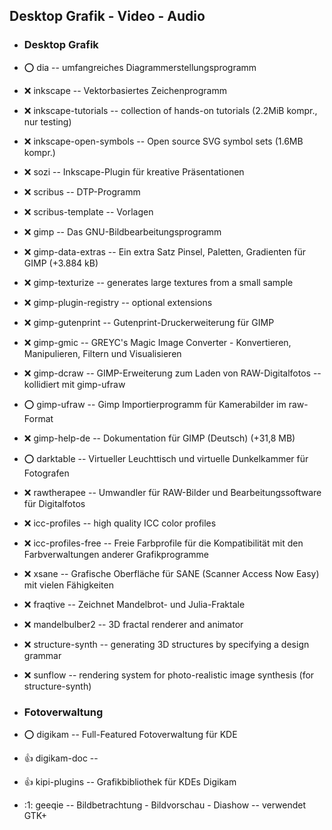 ##  Desktop Grafik - Video - Audio

- ###  Desktop Grafik

- :o:  dia  --		umfangreiches Diagrammerstellungsprogramm
- :x:  inkscape  --	Vektorbasiertes Zeichenprogramm
- :x:  inkscape-tutorials  --	collection of hands-on tutorials (2.2MiB kompr., nur testing)
- :x:  inkscape-open-symbols  --	Open source SVG symbol sets (1.6MB kompr.)
- :x:  sozi  -- Inkscape-Plugin für kreative Präsentationen
- :x:  scribus  --	DTP-Programm
- :x:  scribus-template  -- Vorlagen

- :x:  gimp  --		Das GNU-Bildbearbeitungsprogramm
- :x:  gimp-data-extras  --	Ein extra Satz Pinsel, Paletten, Gradienten für GIMP (+3.884 kB)
- :x:  gimp-texturize  --	generates large textures from a small sample
- :x:  gimp-plugin-registry  --	optional extensions
- :x:  gimp-gutenprint  --	Gutenprint-Druckerweiterung für GIMP
- :x:  gimp-gmic  --	GREYC's Magic Image Converter - Konvertieren, Manipulieren, Filtern und Visualisieren
- :x:  gimp-dcraw  --	GIMP-Erweiterung zum Laden von RAW-Digitalfotos		-- kollidiert mit gimp-ufraw
- :o:  gimp-ufraw  --	Gimp Importierprogramm für Kamerabilder im raw-Format
- :x:  gimp-help-de  --	Dokumentation für GIMP (Deutsch) (+31,8 MB)

- :o:  darktable  --	Virtueller Leuchttisch und virtuelle Dunkelkammer für Fotografen
- :x:  rawtherapee  --	Umwandler für RAW-Bilder und Bearbeitungssoftware für Digitalfotos

- :x:  icc-profiles  -- high quality ICC color profiles
- :x:  icc-profiles-free  -- Freie Farbprofile für die Kompatibilität mit den Farbverwaltungen anderer Grafikprogramme

- :x:  xsane  --	Grafische Oberfläche für SANE (Scanner Access Now Easy) mit vielen Fähigkeiten
- :x:  fraqtive  --	Zeichnet Mandelbrot- und Julia-Fraktale
- :x:  mandelbulber2  --	3D fractal renderer and animator
- :x:  structure-synth  --	generating 3D structures by specifying a design grammar
- :x:  sunflow  --	rendering system for photo-realistic image synthesis (for structure-synth)

- ###  Fotoverwaltung

- :o:  digikam  -- Full-Featured Fotoverwaltung für KDE
- :+1:  digikam-doc  --
- :+1:  kipi-plugins  -- Grafikbibliothek für KDEs Digikam
- :1:  geeqie  --	Bildbetrachtung - Bildvorschau - Diashow -- verwendet GTK+

